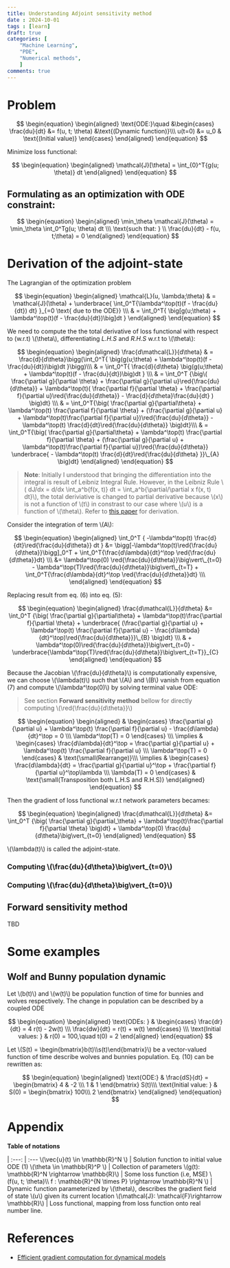 ```yaml
---
title: Understanding Adjoint sensitivity method 
date : 2024-10-01
tags : [learn]
draft: true 
categories: [
    "Machine Learning",
    "PDE",
    "Numerical methods",
    ]
comments: true 
---
```



# Problem


$$
\begin{equation}
\begin{aligned}
\text{ODE:}\quad &\begin{cases} \frac{du}{dt} &= f(u, t; \theta) &\text{(Dynamic function)}\\\
   u(t=0) &= u_0  & \text{(Initial value)}
   \end{cases}
\end{aligned}
\end{equation}
$$




Minimize loss functional:

$$
\begin{equation}
\begin{aligned}
\mathcal{J}[\theta] = \int_{0}^T{g(u; \theta)} dt
\end{aligned}
\end{equation}
$$

## Formulating as an optimization with ODE constraint:

$$
\begin{equation}
\begin{aligned}
\min_\theta \mathcal{J}(\theta) = \min_\theta \int_0^Tg(u; \theta) dt \\\
\text{such that: } \\
\frac{du}{dt} - f(u, t;\theta) = 0 
\end{aligned}
\end{equation}
$$

<!--
## Application

### Classification problem

$$
\begin{equation}
\begin{aligned}
\text{softmax}(\mathcal{l}_\theta(y(t=T)))
\end{aligned}
\end{equation}
$$

-->

# Derivation of the adjoint-state



The Lagrangian of the optimization problem

$$
\begin{equation}
\begin{aligned}
\mathcal{L}(u, \lambda;\theta) & = 
    \mathcal{J}(\theta) +
    \underbrace{
        \int_0^T{\lambda^\top(t)(f - \frac{du}{dt}) dt}
    }_{=0 \text{ due to the ODE}} \\\
& = \int_0^T{
    \big[g(u;\theta) + \lambda^\top(t)(f - \frac{du}{dt})\big]dt
}
\end{aligned}
\end{equation}
$$


We need to compute the the total derivative of loss functional with respect to (w.r.t) \\(\theta\\), differentiating *L.H.S* and *R.H.S* w.r.t to \\(\theta\\):

$$
\begin{equation}
\begin{aligned}
\frac{d\mathcal{L}}{d\theta} & = \frac{d}{d\theta}\bigg(\int_0^T{
    \big(g(u;\theta) + \lambda^\top(t)(f - \frac{du}{dt})\big)dt
}\bigg)\\\
& = \int_0^T{
\frac{d}{d\theta}
    \big(g(u;\theta) + \lambda^\top(t)(f - \frac{du}{dt})\big)dt
} \\\
& = \int_0^T {\big\(
\frac{\partial g}{\partial \theta} + \frac{\partial g}{\partial u}\red{\frac{du}{d\theta}}
    + \lambda^\top(t)(
        \frac{\partial f}{\partial \theta} 
        + \frac{\partial f}{\partial u}\red{\frac{du}{d\theta}}
        - \frac{d}{d\theta}\frac{du}{dt}
    )
\big)dt} \\\
& = \int_0^T{\big(
    \frac{\partial g}{\partial\theta} + \lambda^\top(t) \frac{\partial f}{\partial \theta}
    + (\frac{\partial g}{\partial u} + \lambda^\top(t)\frac{\partial f}{\partial u})\red{\frac{du}{d\theta}} 
    - \lambda^\top(t) \frac{d}{dt}\red{\frac{du}{d\theta}}
\big)dt}\\\
& = \int_0^T{\big(
    \frac{\partial g}{\partial\theta} + \lambda^\top(t) \frac{\partial f}{\partial \theta}
    + (\frac{\partial g}{\partial u} + \lambda^\top(t)\frac{\partial f}{\partial u})\red{\frac{du}{d\theta}}
    \underbrace{
    - \lambda^\top(t) \frac{d}{dt}\red{\frac{du}{d\theta}
    }}\_{A}
\big)dt}
\end{aligned}
\end{equation}
$$

> **Note**: Initially I understood that bringing the differentiation into the integral is result of Leibniz Integral Rule. However, in the Leibniz Rule \\( dJ/dx = d/dx \int_a^b{f(x, t)} dt = \int_a^b{\partial/\partial x f(x, t) dt}\\), the total deriviative is changed to partial derivative because \\(x\\) is not a function of \\(t\\) in constrast to our case where \\(u\\) is a function of \\(\theta\\). Refer to [this paper](https://www.sciencedirect.com/science/article/pii/S1053811914003097) for derivation.

Consider the integration of term \\(A\\):

$$
\begin{equation}
\begin{aligned}
\int_0^T {
        -\lambda^\top(t) \frac{d}{dt}\red{\frac{du}{d\theta}} dt 
} &= \bigg[-\lambda^\top(t)\red{\frac{du}{d\theta}}\bigg]_0^T + \int_0^T{\frac{d\lambda}{dt}^\top \red{\frac{du}{d\theta}}dt} \\\
&= \lambda^\top(0) \red{\frac{du}{d\theta}}\big\vert\_{t=0} - \lambda^\top(T)\red{\frac{du}{d\theta}}\big\vert\_{t=T} + \int_0^T{\frac{d\lambda}{dt}^\top \red{\frac{du}{d\theta}}dt} \\\
\end{aligned}
\end{equation}
$$

Replacing result from eq. (6) into eq. (5):

$$
\begin{equation}
\begin{aligned}
    \frac{d\mathcal{L}}{d\theta} 
    &= \int_0^T {\big(
        \frac{\partial g}{\partial\theta} + \lambda^\top(t)\frac{\partial f}{\partial \theta}
        + \underbrace{
            (\frac{\partial g}{\partial u} + \lambda^\top(t) \frac{\partial f}{\partial u} - \frac{d\lambda}{dt}^\top)\red{\frac{du}{d\theta}}}\_{B}
    \big)dt} \\\
        & + \lambda^\top(0)\red{\frac{du}{d\theta}}\big\vert_{t=0}  -
        \underbrace{\lambda^\top(T)\red{\frac{du}{d\theta}}\big\vert_{t=T}}_{C}
\end{aligned}
\end{equation}
$$


Because the Jacobian \\(\frac{du}{d\theta}\\) is computationally expensive, we can choose \\(\lambda(t)\\) such that \\(A\\) and \\(B\\) vanish from equation (7) and compute \\(\lambda^\top(0)\\) by solving terminal value ODE: 

> See section **Forward sensitivity method** bellow for directly computing \\(\red{\frac{du}{d\theta}}\\)


$$
\begin{equation}
\begin{aligned}
& \begin{cases}
\frac{\partial g}{\partial u} + \lambda^\top(t) \frac{\partial f}{\partial u} - \frac{d\lambda}{dt}^\top = 0 \\\
\lambda^\top(T) = 0
\end{cases} \\\
\implies & \begin{cases}
\frac{d\lambda}{dt}^\top = \frac{\partial g}{\partial u} + \lambda^\top(t) \frac{\partial f}{\partial u} \\\
\lambda^\top(T) = 0
\end{cases} & \text{\small(Rearrange)}\\\
\implies & \begin{cases}
\frac{d\lambda}{dt} = \frac{\partial g}{\partial u}^\top + \frac{\partial f}{\partial u}^\top\lambda \\\
\lambda(T) = 0
\end{cases} & \text{\small(Transposition both L.H.S and R.H.S)}
\end{aligned}
\end{equation}
$$


Then the gradient of loss functional w.r.t network parameters becames:

$$
\begin{equation}
\begin{aligned}
\frac{d\mathcal{L}}{d\theta} &= \int_0^T {\big(
    \frac{\partial g}{\partial_\theta} + \lambda^\top(t)\frac{\partial f}{\partial \theta}
\big)dt} + \lambda^\top(0) \frac{du}{d\theta}\big\vert_{t=0}
\end{aligned}
\end{equation}
$$

\\(\lambda(t)\\) is called the adjoint-state.


### Computing \\(\frac{du}{d\theta}\big\vert_{t=0}\\)
### Computing \\(\frac{du}{d\theta}\big\vert_{t=0}\\)




## Forward sensitivity method
TBD

# Some examples

## Wolf and Bunny population dynamic 

Let \\(b(t)\\) and \\(w(t)\\) be population function of time for bunnies and wolves respectively. The change in population can be described by a coupled ODE

$$
\begin{equation}
\begin{aligned}
\text{ODEs: } & \begin{cases}
\frac{dr}{dt} = 4 r(t) - 2w(t) \\\
\frac{dw}{dt} = r(t) + w(t)
\end{cases} \\\
\text{Initial values: } & r(0) = 100,\quad  t(0) = 2
\end{aligned}
\end{equation}
$$


Let \\(S(t) = \begin{bmatrix}b(t)\\\s(t)\end{bmatrix}\\) be a vector-valued function of time describe wolves and bunnies population. Eq. (10) can be rewritten as:

$$
\begin{equation}
\begin{aligned}
\text{ODE:} & \frac{dS}{dt} = \begin{bmatrix}
4 & -2 \\\
1 & 1
\end{bmatrix} S(t)\\\
\text{Initial value: } & S(0) = \begin{bmatrix}
100\\\
2
\end{bmatrix}
\end{aligned}
\end{equation}
$$

# Appendix

**Table of notations**

|
:---: | :--- 
\\(\vec{u}(t) \in \mathbb{R}^N \\) | Solution function to initial value ODE (1)
\\(\theta \in \mathbb{R}^P \\) | Collection of parameters 
\\(g(t): \mathbb{R}^N \rightarrow \mathbb{R}\\) | Some loss function (i.e, MSE)
\\(f(u, t; \theta)\\\ f : \mathbb{R}^{N \times P} \rightarrow \mathbb{R}^N \\) | Dynamic function parameterized by \\(\theta\\), describes the gradient field of state \\(u\\) given its current location 
\\(\mathcal{J}: \mathcal{F}\rightarrow \mathbb{R}\\) | Loss functional, mapping from loss function onto real number line.


# References


- [Efficient gradient computation for dynamical models](https://www.sciencedirect.com/science/article/pii/S1053811914003097)

